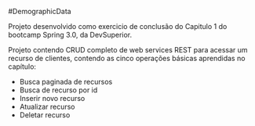 #DemographicData

Projeto desenvolvido como exercicio de conclusão do Capitulo 1 do bootcamp Spring 3.0, da DevSuperior.

Projeto contendo CRUD completo de web services REST para acessar um recurso de clientes, contendo as cinco operações básicas aprendidas no capítulo:
 - Busca paginada de recursos
 - Busca de recurso por id
 - Inserir novo recurso
 - Atualizar recurso
 - Deletar recurso
